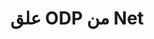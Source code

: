 ---
############################# Static ############################
layout: "auto-gen-annotation"

############################# Head ############################
head_title: "Net ODP Annotation API Annotate in C #"
head_description: "Net API لإنشاء أنواع التعليقات التوضيحية الشائعة والتعليق عليها من ODP وتنسيقات ملفات الصور والرسومات والمستندات."

############################# Header ############################
title: "علق ODP من Net"
description: ""
bg_image: "https://cms.admin.containerize.com/templates/aspose/App_Themes/V3/images/bg/header1.png"
bg_overlay: false
button:
    enable: true
    icon: "fas fa-arrow-down"
    label: "تحميل النسخة التجريبية المجانية"
    link: "https://downloads.groupdocs.com/annotation/net"

############################# About ############################
about:
    enable: true
    title: "حول GroupDocs.Annotation for Net API"
    content: |
        GroupDocs.Annotation for Net API مكتبة تسمح لك بإضافة التعليقات التوضيحية إلى PDF و Word والمستندات الأخرى على Mac أو Windows أو Ubuntu. [GroupDocs.Annotation for Net] (/ حاشية / net) هي واجهة برمجة تطبيقات Net أصلية لإدارة التعليقات التوضيحية مع دعم شامل لإنشاء التعليقات التوضيحية وإضافتها وتحريرها وحذفها واستخراجها وتصديرها من الصور ومستندات أخرى متنوعة. القائمة الكاملة لتنسيقات المستندات المدعومة التي يمكن أن تراها في هذه [الصفحة] (https://docs.groupdocs.com/annotation/net/supported-document-formats/).
        تتيح لك هذه المكتبة العمل ليس فقط مع مستند ODP ولكن أيضًا مع العديد من أنواع المستندات الأخرى مثل Word و Excel و PowerPoint ورسائل البريد الإلكتروني في Outlook و Visio و Adobe و OpenDocument و OpenOffice و Photoshop و AutoCad وغيرها الكثير.
        تسمح لك GroupDocs.Annotation for Net API بإنشاء وإضافة ملاحظات جديدة وتعديل التعليقات التوضيحية واستخراج التعليقات والتعليقات التوضيحية وإزالتها من المستندات. تدعم المكتبة 13 نوعًا مختلفًا من التعليقات التوضيحية ، بما في ذلك Text و Polyline و Area و Underline و Point و Watermark و Arrow و Ellipse واستبدال النص والمسافة وحقل النص وتحرير الموارد في PDF و HTML ومستندات Microsoft Word وجداول البيانات والمخططات والعروض التقديمية ، الرسومات والصور والعديد من تنسيقات الملفات الأخرى.
        يوضح المثال (يرجى الاطلاع أدناه) العمل مع مستند ODP ، في هذا المثال يمكنك رؤية الخطوات الرئيسية لكيفية العمل مع GroupDocs.Annotation: إعداد ترخيص ، افتح المستند الذي تريد العمل معه ، وإنشاء التعليق التوضيحي وإضافة كائنات البيانات لتعيين خصائص التعليقات التوضيحية وفقًا لمتطلباتك وحفظ النتيجة في المكان المطلوب. يمكنك أيضًا إلقاء نظرة أكثر تفصيلاً على الميزات المدعومة على github [صفحة] (https://github.com/groupdocs-annotation/GroupDocs.Annotation-for-.NET) ، أو في منتجنا [التوثيق] (https : //docs.groupdocs.com/annotation/net/getting-started/).

############################# Steps ############################
howTo_Add:
steps_Add:
    enable: true
    title_left: "خطوات إضافة التعليقات التوضيحية إلى ODP في الشبكة"
    content_left: |
        [GroupDocs.Annotation](/annotation/net/) يسهل على مطوري الإنترنت إضافة أنواع مختلفة من التعليقات التوضيحية إلى ملفات ODP داخل أي تطبيق قائم على الشبكة من خلال تنفيذ بضع خطوات سهلة.
        *   إنشاء كائنات الرد مع التعليق والتاريخ.
        *   إنشاء كائن AreaAnnotation ، وتعيين خيارات المنطقة وإضافة الردود.
        *   إنشاء كائن التعليق التوضيحي وإضافة تعليق توضيحي للمنطقة.
        *   حفظ ملف الإخراج.
    title_right: "متطلبات النظام"
    content_right: |
        GroupDocs.Annotation for Net APIs مدعومة على جميع الأنظمة الأساسية وأنظمة التشغيل الرئيسية. قبل تنفيذ الكود أدناه ، يرجى التأكد من تثبيت المتطلبات الأساسية التالية على نظامك.
        *   أنظمة التشغيل: مايكروسوفت ويندوز ، لينوكس ، ماك
        *   بيئات التطوير: Visual Studio و Xamarin و MonoDevelop
        *   الأطر: .NET Framework و .NET Standard و .NET Core و Mono
        *   قم بتنزيل أحدث إصدار من GroupDocs.Annotation for .NET من [NuGet] (https://www.nuget.org/packages/groupdocs.annotation)

############################# Preview ############################
preview_Add:
    enable: true
    title: معاينة الشرح وعينة التعليمات البرمجية
    content: |
        ![Annotation preview image]https://docs.groupdocs.com/annotation/java/images/add-text-field-annotation.png
    code: |
        ```cs
        //Add text field annotation to the document from local disk
        using (Annotator annotator = new Annotator("input.bmp"))
        {
            TextFieldAnnotation textField = new TextFieldAnnotation
            {
                BackgroundColor = 65535,
                Box = new Rectangle(100, 100, 100, 100),
                CreatedOn = DateTime.Now,
                Text = "Some text",
                FontColor = 65535,
                FontSize = 12,
                Message = "This is text field annotation",
                Opacity = 0.7,
                PageNumber = 0,
                PenStyle = PenStyle.Dot,
                PenWidth = 3,
                FontFamily = "Arial",
                TextHorizontalAlignment = HorizontalAlignment.Center,
                Replies = new List
                {
                    new Reply
                    {
                        Comment = "First comment",
                        RepliedOn = DateTime.Now
                    },
                    new Reply
                    {
                        Comment = "Second comment",
                        RepliedOn = DateTime.Now
                    }
                }
            };
            annotator.Add(textField);
            annotator.Save("result.bmp");
        }
        ```

############################# Steps ############################
howTo_Remove:
steps_Remove:
    enable: true
    title_left: "خطوات إزالة التعليقات التوضيحية من ODP في الشبكة"
    content_left: |
        [GroupDocs.Annotation](/annotation/net/) يسهل على مطوري الإنترنت إزالة تفاصيل التعليقات التوضيحية من ملفات ODP داخل أي تطبيق قائم على الشبكة من خلال تنفيذ بضع خطوات سهلة.
        *   إنشاء كائنات الرد مع التعليق والتاريخ.
        *   إنشاء كائن SaveOptions وتعيين AnnotationTypes = AnnotationType.None.
        *   استدعاء طريقة حفظ مع مسار المستند الناتج أو دفق وكائن SaveOptions.

############################# Preview ############################
preview_Remove:
    enable: true
    code: |
        ```cs
        // 1- How to remove annotation from document using annotation index
        
        using (Annotator annotator = new Annotator("result.bmp"))
        {
            annotator.Remove(0);
            annotator.Save("removed.bmp");
        }
        
        // 2- How to remove annotation from document using annotation object
        
        using (Annotator annotator = new Annotator("result.bmp"))
        {
            var tmp = annotator.Get();
            annotator.Remove(tmp[0]);
            annotator.Save("removed.bmp");
        }
        
        // 3- How to remove some annotations from document using list of ID’s
        
        using (Annotator annotator = new Annotator("result.bmp"))
        {
            var idList = new List{1, 2, 3};
            annotator.Remove(idList);
            annotator.Save("removed.bmp");
        }
        
        // 4- How to remove some annotations from document using list of annotations
        
        using (Annotator annotator = new Annotator("result.bmp"))
        {
            var tmp = annotator.Get();
            annotator.Remove(tmp);
            annotator.Save("removed.bmp");
        }
        ```

############################# Steps ############################
howTo_Edit:
steps_Edit:
    enable: true
    title_left: "خطوات تحرير التعليقات التوضيحية من ODP في الشبكة"
    content_left: |
        [GroupDocs.Annotation](/annotation/net/) يسهل على مطوري الإنترنت تحديث خصائص التعليقات التوضيحية المتنوعة من ملفات ODP داخل أي تطبيق قائم على الشبكة من خلال تنفيذ بضع خطوات سهلة.
        *   إنشاء كائن Annotator مع مسار مستند الإدخال أو دفق مع LoadOptions تم إنشاء مثيل له مع ImportAnnotations = true.
        *   قم بإنشاء بعض تنفيذ AnnotationBase وقم بتعيين معرف التعليقات التوضيحية الموجودة (إذا لم يتم العثور على التعليق التوضيحي بهذا المعرف ، فلن يتم تغيير أي شيء) أو قائمة مسار التعليقات التوضيحية (ستتم إزالة جميع التعليقات التوضيحية الموجودة).
        *   طريقة تحديث المكالمة لكائن Annotator مع التعليقات التوضيحية التي تم تمريرها.
        *   استدعاء طريقة حفظ مع مسار المستند الناتج أو دفق وكائن SaveOptions.

############################# Preview ############################
preview_Edit:
    enable: true
    code: |
        ```cs
        // open annotated document
        using (Annotator annotator = new Annotator("result.bmp"))
        {
            //assuming we are going to change some properties of existing annotation
                AreaAnnotation updated = new AreaAnnotation
                    {
                            // It's important to set existed annotation Id
                            Id = 1,
                            BackgroundColor = 255,
                            Box = new Rectangle(0, 0, 50, 200),
                            CreatedOn = DateTime.Now,
                            Message = "This is updated annotation",
                            Replies = new List
                            {
                                new Reply
                                {
                                    Comment = "Updated first comment",
                                    RepliedOn = DateTime.Now
                                },
                                new Reply
                                {
                                    Comment = "Updated second comment",
                                    RepliedOn = DateTime.Now
                                }
                            }
                        };
                // update annotation
                annotator.Update(updated);
                annotator.Save("result.bmp");
        }
        ```

############################# Steps ############################
howTo_Extract:
steps_Extract:
    enable: true
    title_left: "خطوات استخراج التعليقات التوضيحية من ODP في الشبكة"
    content_left: |
        [GroupDocs.Annotation](/annotation/net/) يُسهل على مطوري Net وضع تعليقات توضيحية على المستندات واستخراج معلومات التعليقات التوضيحية من ملفات ODP داخل أي تطبيق مستند إلى Net عن طريق تنفيذ بضع خطوات سهلة.
        *   إنشاء كائنات الرد مع التعليق والتاريخ.
        *   إنشاء كائن LoadOptions واستدعاء SetImportAnnotations باستخدام وسيطة صحيحة.
        *   تحديد متغير مع نوع القائمة.
        *   استدعاء طريقة الحصول وإرجاع النتيجة إلى المتغير أعلاه.

############################# Preview ############################
preview_Extract:
    enable: true
    code: |
        ```cs
        // for using this example input file ("annotated.bmp") must be with annotations
        using (Annotator annotator = new Annotator("annotated.bmp"))
        {
            List annotations = annotator.Get();
            XmlSerializer formatter = new XmlSerializer(typeof(List));
            using (FileStream fs = new FileStream("annotations.xml", FileMode.Create))
            {
                fs.SetLength(0);
                formatter.Serialize(fs, annotations);
            }
        }
        ```

############################# Demos ############################
demos:
    enable: true
    title: "العروض التوضيحية الحية لإضافة التعليقات التوضيحية إلى المستندات والصور وإزالتها وتحريرها واستخراجها"
    content: |
        قم بإضافة التعليقات التوضيحية وإزالتها وتعديلها واستخراجها إلى ملف ODP الآن من خلال زيارة موقع ويب [GroupDocs.Annotation Live Demos] (https://products.groupdocs.app/annotation/family). يحتوي العرض التوضيحي المباشر على الفوائد التالية

############################# About Formats ############################
about_formats:
    enable: true
    format:
        # format loop
        - icon: "far fa-file-odp"
          title: "حول تنسيق الملف ODP"
          content: |
            تمثل الملفات ذات ملحق ODP تنسيق ملف العرض الذي يستخدمه OpenOffice.org في معيار OASISOpen. ملف العرض التقديمي عبارة عن مجموعة من الشرائح حيث يمكن أن تتكون كل شريحة من نصوص وصور وتنسيقات ورسوم متحركة ووسائط أخرى. يتم تقديم هذه الشرائح للجمهور في شكل عروض شرائح مع إعدادات عرض مخصصة. يمكن فتح ملفات ODP بواسطة التطبيقات التي تتوافق مع تنسيق OpenDocument (مثل OpenOffice أو StarOffice).

          link: "https://docs.fileformat.com/image/odp/"

############################# More Formats ############################
more_formats:
    enable: true
    title: "العمل مع تنسيقات المستندات الشائعة الأخرى"
    content: |
        قم بتحديث خصائص التعليقات التوضيحية من بعض تنسيقات الملفات الشائعة كما هو موضح أدناه.
    format:
        # format loop
        - name: "Annotate PDF document"
          link: "https://products.groupdocs.com/annotation/net/pdf/"
          description: "Adobe Portable Document Format"

        # format loop
        - name: "Annotate DOC document"
          link: "https://products.groupdocs.com/annotation/net/doc/"
          description: "Microsoft Word Document"

        # format loop
        - name: "Annotate DOCM document"
          link: "https://products.groupdocs.com/annotation/net/docm/"
          description: "Microsoft Word Macro-Enabled Document"

        # format loop
        - name: "Annotate DOCX document"
          link: "https://products.groupdocs.com/annotation/net/docx/"
          description: "Microsoft Word Open XML Document"

        # format loop
        - name: "Annotate DOT document"
          link: "https://products.groupdocs.com/annotation/net/dot/"
          description: "Microsoft Word Document Template"

        # format loop
        - name: "Annotate DOTX document"
          link: "https://products.groupdocs.com/annotation/net/dotx/"
          description: "Word Open XML Document Template"

        # format loop
        - name: "Annotate RTF document"
          link: "https://products.groupdocs.com/annotation/net/rtf/"
          description: "Rich Text Document"

        # format loop
        - name: "Annotate ODT document"
          link: "https://products.groupdocs.com/annotation/net/odt/"
          description: "Open Document Text"

        # format loop
        - name: "Annotate XLS document"
          link: "https://products.groupdocs.com/annotation/net/xls/"
          description: "Microsoft Excel Binary File Format"

        # format loop
        - name: "Annotate XLSX document"
          link: "https://products.groupdocs.com/annotation/net/xlsx/"
          description: "Microsoft Excel Open XML Spreadsheet"

        # format loop
        - name: "Annotate XLSM document"
          link: "https://products.groupdocs.com/annotation/net/xlsm/"
          description: "Microsoft Excel Macro-Enabled Spreadsheet"

        # format loop
        - name: "Annotate XLSB document"
          link: "https://products.groupdocs.com/annotation/net/xlsb/"
          description: "Microsoft Excel Binary Worksheet"

        # format loop
        - name: "Annotate ODS document"
          link: "https://products.groupdocs.com/annotation/net/ods/"
          description: "Open Document Spreadsheet"

        # format loop
        - name: "Annotate PPT document"
          link: "https://products.groupdocs.com/annotation/net/ppt/"
          description: "PowerPoint Presentation"

        # format loop
        - name: "Annotate PPTX document"
          link: "https://products.groupdocs.com/annotation/net/pptx/"
          description: "PowerPoint Open XML Presentation"

        # format loop
        - name: "Annotate PPSX document"
          link: "https://products.groupdocs.com/annotation/net/ppsx/"
          description: "PowerPoint Open XML Slide Show"

        # format loop
        - name: "Annotate POTM document"
          link: "https://products.groupdocs.com/annotation/net/potm/"
          description: "Microsoft PowerPoint Template"

        # format loop
        - name: "Annotate PPTM document"
          link: "https://products.groupdocs.com/annotation/net/pptm/"
          description: "Microsoft PowerPoint Presentation"

        # format loop
        - name: "Annotate PPS document"
          link: "https://products.groupdocs.com/annotation/net/pps/"
          description: "Microsoft PowerPoint 97-2003 Slide Show"

        # format loop
        - name: "Annotate ODP document"
          link: "https://products.groupdocs.com/annotation/net/odp/"
          description: "OpenDocument Presentation"

        # format loop
        - name: "Annotate HTML document"
          link: "https://products.groupdocs.com/annotation/net/html/"
          description: "HyperText Markup Language"

        # format loop
        - name: "Annotate TIFF document"
          link: "https://products.groupdocs.com/annotation/net/tiff/"
          description: "Tagged Image File Format"

        # format loop
        - name: "Annotate JPEG document"
          link: "https://products.groupdocs.com/annotation/net/jpeg/"
          description: "JPEG Image"

        # format loop
        - name: "Annotate PNG document"
          link: "https://products.groupdocs.com/annotation/net/png/"
          description: "Portable Network Graphic"

        # format loop
        - name: "Annotate EML document"
          link: "https://products.groupdocs.com/annotation/net/eml/"
          description: "E-mail Message"

        # format loop
        - name: "Annotate MSG document"
          link: "https://products.groupdocs.com/annotation/net/msg/"
          description: "Microsoft Outlook E-mail Message"

        # format loop
        - name: "Annotate VSD document"
          link: "https://products.groupdocs.com/annotation/net/vsd/"
          description: "Microsoft Visio 2003-2010 Drawing"

        # format loop
        - name: "Annotate VSDX document"
          link: "https://products.groupdocs.com/annotation/net/vsdx/"
          description: "Microsoft Visio Drawing"

        # format loop
        - name: "Annotate VSS document"
          link: "https://products.groupdocs.com/annotation/net/vss/"
          description: "Microsoft Visio 2003-2010 Stencil"

        # format loop
        - name: "Annotate VST document"
          link: "https://products.groupdocs.com/annotation/net/vst/"
          description: "Microsoft Visio 2013 Stencil"

        # format loop
        - name: "Annotate DWG document"
          link: "https://products.groupdocs.com/annotation/net/dwg/"
          description: "Autodesk Design Data Formats"

        # format loop
        - name: "Annotate DXF document"
          link: "https://products.groupdocs.com/annotation/net/dxf/"
          description: "AutoCAD Drawing Interchange"

        # format loop
        - name: "Annotate DCM document"
          link: "https://products.groupdocs.com/annotation/net/dcm/"
          description: "Digital Imaging and Communications in Medicine"

        # format loop
        - name: "Annotate WMF document"
          link: "https://products.groupdocs.com/annotation/net/wmf/"
          description: "Windows Metafile"

        # format loop
        - name: "Annotate EMF document"
          link: "https://products.groupdocs.com/annotation/net/emf/"
          description: "Enhanced Metafile Format"


############################# Back to top ###############################
back_to_top:
    enable: true
---
